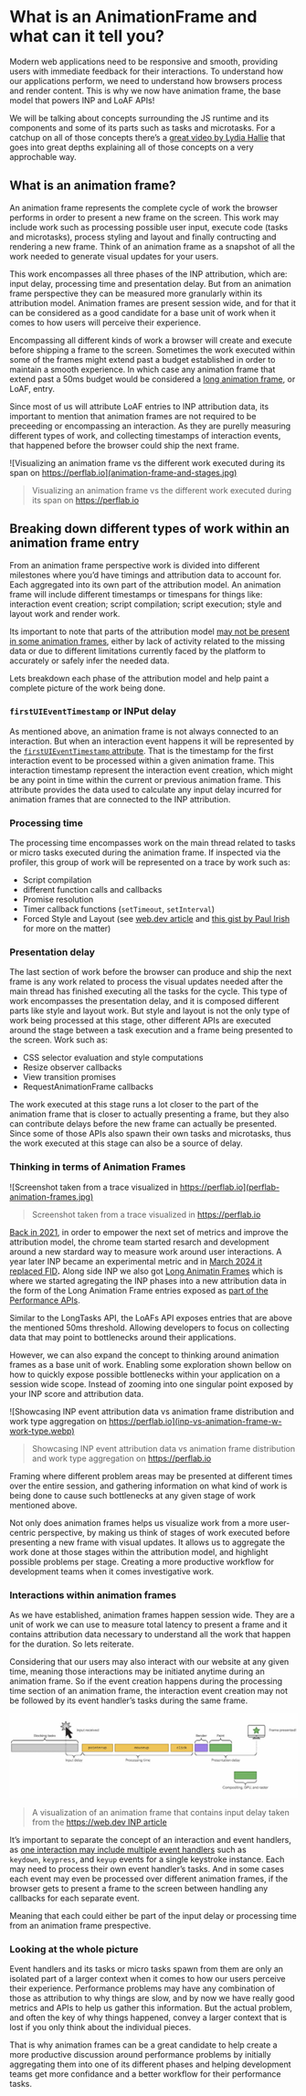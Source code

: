 # What is an AnimationFrame and what can it tell you?

Modern web applications need to be responsive and smooth, providing users with immediate feedback for their interactions. To understand how our applications perform, we need to understand how browsers process and render content. This is why we now have animation frame, the base model that powers INP and LoAF APIs!

We will be talking about concepts surrounding the JS runtime and its components and some of its parts such as tasks and microtasks. For a catchup on all of those concepts there’s a [great video by Lydia Hallie](https://www.youtube.com/watch?v=eiC58R16hb8) that goes into great depths explaining all of those concepts on a very approchable way.

## What is an animation frame?

An animation frame represents the complete cycle of work the browser performs in order to present a new frame on the screen. This work may include work such as processing possible user input, execute code (tasks and microtasks), process styling and layout and finally contructing and rendering a new frame. Think of an animation frame as a snapshot of all the work needed to generate visual updates for your users.

This work encompasses all three phases of the INP attribution, which are: input delay, processing time and presentation delay. But from an animation frame perspective they can be measured more granularly within its attribution model. Animation frames are present session wide, and for that it can be considered as a good candidate for a base unit of work when it comes to how users will perceive their experience.

Encompassing all different kinds of work a browser will create and execute before shipping a frame to the screen. Sometimes the work executed within some of the frames might extend past a budget established in order to maintain a smooth experience. In which case any animation frame that extend past a 50ms budget would be considered a [long animation frame](https://developer.chrome.com/docs/web-platform/long-animation-frames), or LoAF, entry.

Since most of us will attribute LoAF entries to INP attribution data, its important to mention that animation frames are not required to be preceeding or encompassing an interaction. As they are purelly measuring different types of work, and collecting timestamps of interaction events, that happened before the browser could ship the next frame.

![Visualizing an animation frame vs the different work executed during its span on https://perflab.io](animation-frame-and-stages.jpg)
> Visualizing an animation frame vs the different work executed during its span on https://perflab.io

## Breaking down different types of work within an animation frame entry

From an animation frame perspective work is divided into different milestones where you’d have timings and attribution data to account for. Each aggregated into its own part of the attribution model. An animation frame will include different timestamps or timespans for things like: interaction event creation; script compilation; script execution; style and layout work and render work.

Its important to note that parts of the attribution model [may not be present in some animation frames](https://developer.chrome.com/docs/web-platform/long-animation-frames#no-script), either by lack of activity related to the missing data or due to different limitations currently faced by the platform to accurately or safely infer the needed data.

Lets breakdown each phase of the attribution model and help paint a complete picture of the work being done.

### `firstUIEventTimestamp` or INPut delay

As mentioned above, an animation frame is not always connected to an interaction. But when an interaction event happens it will be represented by the [`firstUIEventTimestamp` attribute](https://developer.chrome.com/docs/web-platform/long-animation-frames#frame_timestamps_and_durations). That is the timestamp for the first interaction event to be processed within a given animation frame. This interaction timestamp represent the interaction event creation, which might be any point in time within the current or previous animation frame. This attribute provides the data used to calculate any input delay incurred for animation frames that are connected to the INP attribution.

### Processing time

The processing time encompasses work on the main thread related to tasks or micro tasks executed during the animation frame. If inspected via the profiler, this group of work will be represented on a trace by work such as:

- Script compilation
- different function calls and callbacks
- Promise resolution
- Timer callback functions (`setTimeout`, `setInterval`)
- Forced Style and Layout (see [web.dev article](https://web.dev/articles/avoid-large-complex-layouts-and-layout-thrashing) and [this gist by Paul Irish](https://gist.github.com/paulirish/5d52fb081b3570c81e3a) for more on the matter)

### Presentation delay

The last section of work before the browser can produce and ship the next frame is any work related to process the visual updates needed after the main thread has finished executing all the tasks for the cycle. This type of work encompasses the presentation delay, and it is composed different parts like style and layout work. But style and layout is not the only type of work being processed at this stage, other different APIs are executed around the stage between a task execution and a frame being presented to the screen. Work such as:

- CSS selector evaluation and style computations
- Resize observer callbacks
- View transition promises
- RequestAnimationFrame callbacks

The work executed at this stage runs a lot closer to the part of the animation frame that is closer to actually presenting a frame, but they also can contribute delays before the new frame can actually be presented. Since some of those APIs also spawn their own tasks and microtasks, thus the work executed at this stage can also be a source of delay.

### Thinking in terms of Animation Frames

![Screenshot taken from a trace visualized in https://perflab.io](perflab-animation-frames.jpg)
> Screenshot taken from a trace visualized in https://perflab.io

[Back in 2021](https://web.dev/blog/better-responsiveness-metric), in order to empower the next set of metrics and improve the attribution model, the chrome team started resarch and development around a new stardard way to measure work around user interactions. A year later INP became an experimental metric and in [March 2024 it replaced FID](https://web.dev/blog/inp-cwv-march-12)**.** Along side INP we also got [Long Animatin Frames](https://github.com/w3c/long-animation-frames) which is where we started agregating the INP phases into a new attribution data in the form of the Long Animation Frame entries exposed as [part of the Performance APIs](https://developer.mozilla.org/en-US/docs/Web/API/Performance_API/Long_animation_frame_timing).

Similar to the LongTasks API, the LoAFs API exposes entries that are above the mentioned 50ms threshold. Allowing developers to focus on collecting data that may point to bottlenecks around their applications.

However, we can also expand the concept to thinking around animation frames as a base unit of work. Enabling some exploration shown bellow on how to quickly expose possible bottlenecks within your application on a session wide scope. Instead of zooming into one singular point exposed by your INP score and attribution data.

![Showcasing INP event attribution data vs animation frame distribution and work type aggregation on https://perflab.io](inp-vs-animation-frame-w-work-type.webp)
> Showcasing INP event attribution data vs animation frame distribution and work type aggregation on https://perflab.io

Framing where different problem areas may be presented at different times over the entire session, and gathering information on what kind of work is being done to cause such bottlenecks at any given stage of work mentioned above.

Not only does animation frames helps us visualize work from a more user-centric perspective, by making us think of stages of work executed before presenting a new frame with visual updates. It allows us to aggregate the work done at those stages within the attribution model, and highlight possible problems per stage. Creating a more productive workflow for development teams when it comes investigative work.

### Interactions within animation frames

As we have established, animation frames happen session wide. They are a unit of work we can use to measure total latency to present a frame and it contains attribution data necessary to understand all the work that happen for the duration. So lets reiterate.

Considering that our users may also interact with our website at any given time, meaning those interactions may be initiated anytime during an animation frame. So if the event creation happens during the processing time section of an animation frame, the interaction event creation may not be followed by its event handler’s tasks during the same frame.

![A visualization of an animation frame that contains input delay taken from the [https://web.dev INP article](https://web.dev/articles/inp)](inp-image.jpg)
> A visualization of an animation frame that contains input delay taken from the [https://web.dev INP article](https://web.dev/articles/inp)

It’s important to separate the concept of an interaction and event handlers, as [one interaction may include multiple event handlers](https://web.dev/articles/inp#whats_in_an_interaction) such as `keydown`, `keypress`, and `keyup` events for a single keystroke instance. Each may need to process their own event handler’s tasks. And in some cases each event may even be processed over different animation frames, if the browser gets to present a frame to the screen between handling any callbacks for each separate event.

Meaning that each could either be part of the input delay or processing time from an animation frame prespective.

### Looking at the whole picture

Event handlers and its tasks or micro tasks spawn from them are only an isolated part of a larger context when it comes to how our users perceive their experience. Performance problems may have any combination of those as attribution to why things are slow, and by now we have really good metrics and APIs to help us gather this information. But the actual problem, and often the key of why things happened, convey a larger context that is lost if you only think about the individual pieces.

That is why animation frames can be a great candidate to help create a more productive discussion around performance problems by initially aggregating them into one of its different phases and helping development teams get more confidance and a better workflow for their performance tasks.
